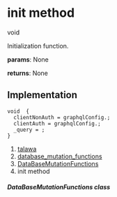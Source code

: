 
<div>

# init method

</div>


void 



Initialization function.

**params**: None

**returns**: None



## Implementation

``` language-dart
void  {
  clientNonAuth = graphqlConfig.;
  clientAuth = graphqlConfig.;
  _query = ;
}
```







1.  [talawa](../../index.html)
2.  [database_mutation_functions](../../services_database_mutation_functions/)
3.  [DataBaseMutationFunctions](../../services_database_mutation_functions/DataBaseMutationFunctions-class.html)
4.  init method

##### DataBaseMutationFunctions class







